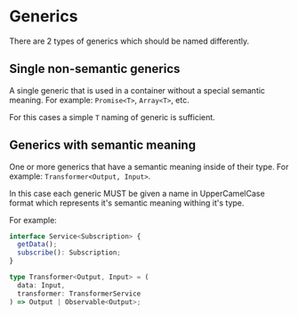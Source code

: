 # Generics

There are 2 types of generics which should be named differently.

## Single non-semantic generics

A single generic that is used in a container without a special semantic meaning.
For example: `Promise<T>`, `Array<T>`, etc.

For this cases a simple `T` naming of generic is sufficient.

## Generics with semantic meaning

One or more generics that have a semantic meaning inside of their type.
For example: `Transformer<Output, Input>`.

In this case each generic MUST be given a name in UpperCamelCase format
which represents it's semantic meaning withing it's type.

For example:

```ts
interface Service<Subscription> {
  getData();
  subscribe(): Subscription;
}

type Transformer<Output, Input> = (
  data: Input,
  transformer: TransformerService
) => Output | Observable<Output>;
```
